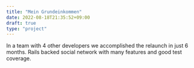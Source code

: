 ```yaml
---
title: "Mein Grundeinkommen"
date: 2022-08-18T21:35:52+09:00
draft: true
type: "project"
---
```

In a team with 4 other developers we accomplished the relaunch in just 6 months. Rails backed social network with many features and good test coverage.
